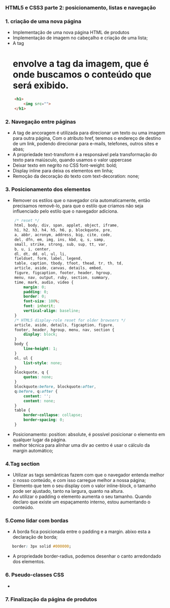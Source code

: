 ### HTML5 e CSS3 parte 2: posicionamento, listas e navegação


<h3>1. criação de uma nova página </h3>

* Implementação de uma nova página HTML de produtos 
* Implementação de imagem no cabeçalho e criação de uma lista;
* A tag <h1> envolve a tag da imagem, que é onde buscamos o conteúdo que será exibido.

```html
    <h1>
        <img src="">
    </h1>

```

<h3>2. Navegação entre páginas </h3>

* A tag <a> de ancoragem é utilizada para direcionar um texto ou uma imagem para outra página, Com o atributo href, teremos o endereço de destino de um link, podendo direcionar para e-mails, telefones, outros sites e abas;
* A propriedade text-transform é a responsável pela transformação do texto para maiúsculo, quando usamos o valor uppercase
*  Deixar texto em negrito no CSS font-weight: bold;
*  Display inline para deixa os elementos em linha;
* Remoção da decoração do texto com text-decoration: none;

<h3>3. Posicionamento dos elementos  </h3>

* Remover os estilos que o navegador cria automaticamente, então precisamos removê-lo, para que o estilo que criamos não seja influenciado pelo estilo que o navegador adiciona.

```css 
    /* reset */
    html, body, div, span, applet, object, iframe,
    h1, h2, h3, h4, h5, h6, p, blockquote, pre,
    a, abbr, acronym, address, big, cite, code,
    del, dfn, em, img, ins, kbd, q, s, samp,
    small, strike, strong, sub, sup, tt, var,
    b, u, i, center,
    dl, dt, dd, ol, ul, li,
    fieldset, form, label, legend,
    table, caption, tbody, tfoot, thead, tr, th, td,
    article, aside, canvas, details, embed, 
    figure, figcaption, footer, header, hgroup, 
    menu, nav, output, ruby, section, summary,
    time, mark, audio, video {
        margin: 0;
        padding: 0;
        border: 0;
        font-size: 100%;
        font: inherit;
        vertical-align: baseline;
    }
    /* HTML5 display-role reset for older browsers */
    article, aside, details, figcaption, figure, 
    footer, header, hgroup, menu, nav, section {
        display: block;
    }
    body {
        line-height: 1;
    }
    ol, ul {
        list-style: none;
    }
    blockquote, q {
        quotes: none;
    }
    blockquote:before, blockquote:after,
    q:before, q:after {
        content: '';
        content: none;
    }
    table {
        border-collapse: collapse;
        border-spacing: 0;
    }

```
* Posicionamento:  position: absolute, é possível posicionar o elemento em qualquer lugar da página.
* melhor técnica para alinhar uma div ao centro é usar o cálculo da margin automático;

<h3>4.Tag section </h3>

* Utilizar as tags semânticas fazem com que o navegador entenda melhor o nosso conteúdo, e com isso carregue melhor a nossa página;
* Elemento que tem o seu display com o valor inline-block, o tamanho pode ser ajustado, tanto na largura, quanto na altura.
* Ao utilizar o padding o elemento aumenta o seu tamanho. Quando declaro que existe um espaçamento interno, estou aumentando o conteúdo.

<h3>5.Como lidar com bordas</h3>

* A borda fica posicionada entre o padding e a margin. abixo esta a declaração de borda;

```css
   border: 3px solid #000000;

```
* A propriedade border-radius, podemos desenhar o canto arredondado dos elementos.

<h3>6. Pseudo-classes CSS</h3>

* 

<h3>7. Finalização da página de produtos </h3>


